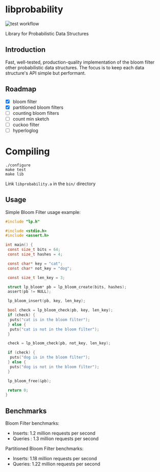 # libprobability

![test workflow](https://github.com/jadidbourbaki/libpds/actions/workflows/libpds.yml/badge.svg)

Library for Probabilistic Data Structures

## Introduction

Fast, well-tested, production-quality implementation of the bloom filter
other probabilistic data structures. The focus is to keep each data
structure's API simple but performant.

## Roadmap

- [x] bloom filter
- [x] partitioned bloom filters
- [ ] counting bloom filters
- [ ] count min sketch
- [ ] cuckoo filter
- [ ] hyperloglog

# Compiling

```
./configure
make test
make lib
```

Link `libprobability.a` in the `bin/` directory

## Usage

Simple Bloom Filter usage example:

```c
#include "lp.h"

#include <stdio.h>
#include <assert.h>

int main() {
 const size_t bits = 64;
 const size_t hashes = 4;

 const char* key = "cat";
 const char* not_key = "dog";

 const size_t len_key = 3;

 struct lp_bloom* pb = lp_bloom_create(bits, hashes);
 assert(pb != NULL);

 lp_bloom_insert(pb, key, len_key);

 bool check = lp_bloom_check(pb, key, len_key);
 if (check) {
  puts("cat is in the bloom filter");
 } else {
  puts("cat is not in the bloom filter");
 }

 check = lp_bloom_check(pb, not_key, len_key);

 if (check) {
  puts("dog is in the bloom filter");
 } else {
  puts("dog is not in the bloom filter");
 }

 lp_bloom_free(&pb);

 return 0;
}
```

## Benchmarks

Bloom Filter benchmarks:

- Inserts: 1.2 million requests per second
- Queries : 1.3 million requests per second

Partitioned Bloom Filter benchmarks:

- Inserts: 1.18 million requests per second
- Queries: 1.22 million requests per second
